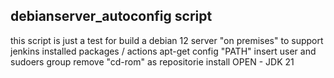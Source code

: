 ## debianserver_autoconfig script
this script is just a test for build a debian 12 server "on premises" to support jenkins 
installed packages / actions
apt-get
config "PATH"
insert user and sudoers group
remove "cd-rom" as repositorie
install OPEN - JDK 21